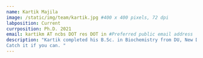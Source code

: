 ```yaml
---
name: Kartik Majila
image: /static/img/team/kartik.jpg #400 x 400 pixels, 72 dpi
labposition: Current
currposition: Ph.D. 2021
email: kartikm AT ncbs DOT res DOT in #Preferred public email address
description: "Kartik completed his B.Sc. in Biochemistry from DU, New Delhi and M.Sc. Biotechnology from JNU, New Delhi. He is interested in protein assemblies and machine learning. His work in the lab focuses on integrative modeling of HDAC corepressor complexes and developing machine learning methods for improving integrative modeling. His primary job in the lab is to plan and organize parties. Has an expertise in PJs and memes, and you can hear him talking in reference every now and then.
Catch it if you can. "
---
```

